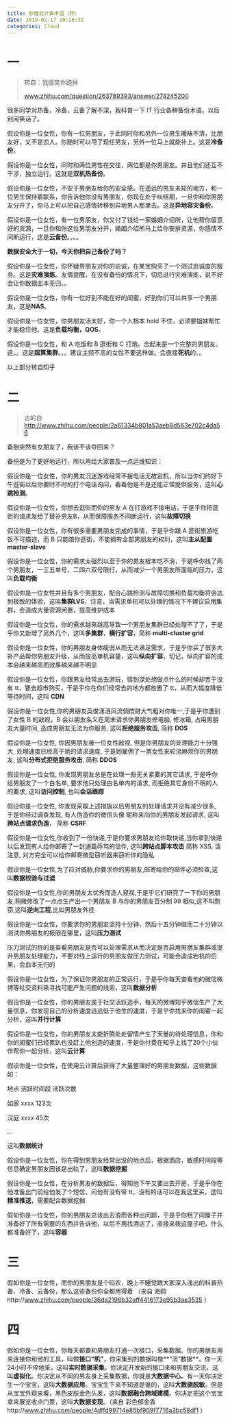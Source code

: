 ```yaml
---
title: 秒懂云计算术语（转）
date: 2019-02-17 20:20:32
categories: Cloud
---
```








# 一

> 转自：我傻笑你跑掉
>
> www.zhihu.com/question/263789393/answer/274245200

很多同学对热备，冷备，云备了解不深，我科普一下 IT 行业各种备份术语。以后别闹笑话了。

假设你是一位女性，你有一位男朋友，于此同时你和另外一位男生暧昧不清，比朋友好，又不是恋人。你随时可以甩了现任男友，另外一位马上就能补上。这是**冷备份**。

假设你是一位女性，同时和两位男性在交往，两位都是你男朋友。并且他们还互不干涉，独立运行。这就是**双机热备份**。

假设你是一位女性，不安于男朋友给你的安全感。在遥远的男友未知的地方，和一位男生保持着联系，你告诉他你没有男朋友，你现在处于纠结期，一旦你和你男朋友分开了，你马上可以把自己感情转移到异地男人那里去。这是**异地容灾备份**。

假设你是一位女性，有一位男朋友，你又付了钱给一家婚姻介绍所，让他帮你留意好的资源，一旦你和你这位男朋友分开，婚姻介绍所马上给你安排资源，你感情不间断运行，这是**云备份**。。。。

**数据安全大于一切，今天你把自己备份了吗？**

假设你是一位女性，你怀疑男朋友对你的忠诚，在某宝购买了一个测试忠诚度的服务。这是**灾难演练**。友情提醒，在没有备份的情况下，切忌进行灾难演练，说不好会让你数据血本无归。。

假设你是一位女性，你有一位好到不能在好的闺蜜，好到你们可以共享一个男朋友，这是**NAS**。

假设你是一位女性，你男朋友活太好，你一个人根本 hold 不住，必须要姐妹帮忙才能稳住他。这是**负载均衡，QOS**。

假设你是一位女性，和 A 吃饭和 B 逛街和 C 打炮。合起来是一个完整的男朋友。这。。这是**超算集群**。。。建议主频不高的女性不要这样做。会直接**死机**的。。

以上部分转自知乎

# 二

> 古的白 http://www.zhihu.com/people/2a61334b801a53aeb8d563e702c4da56

备胎突然有女朋友了，我该不该夺回来？

备份是为了更好地运行，所以再给大家普及一点运维知识：

假设你是一位女性，你的男友沉迷游戏经常不接电话无故宕机，所以当你们约好下午逛街以后你要时不时的打个电话询问，看看他是不是还能正常提供服务，这叫**心跳检测**。

假设你是一位女性，你想去逛街而你的男友 A 在打游戏不接电话，于是乎你把逛街的请求发给了替补男友B，从而保障服务不间断运行，这叫**故障切换**

假设你是一位女性，你有很多需要男朋友完成的事情，于是乎你跟 A 逛街旅游吃饭不可描述，而 B 只能陪你逛街，不能拥有全部男朋友的权利，这叫**主从配置 master-slave**

假设你是一位女性，你的需求太强烈以至于你的男友根本吃不消，于是呼你找了两个男朋友，一三五单号，二四六双号限行，从而减少一个男朋友所面临的压力，这叫**负载均衡**

假设你是一位女性并且有多个男朋友，配合心跳检测与故障切换和负载均衡将会达到极致的体验，这叫**集群LVS**，注意，当需求单机可以处理的情况下不建议启用集群，会造成大量资源闲置，提高维护成本

假设你是一位女性，你的需求越来越高导致一个男朋友集群已经处理不了了，于是乎你又新增了另外几个，这叫**多集群**，**横行扩容**，简称 **multi-cluster grid**

假设你是一位女性，你的男朋友身体瘦弱从而无法满足需求，于是乎你买了很多大补产品帮你男朋友升级，从而提高单机容量，这叫**纵向扩容**，切记，纵向扩容的成本会越来越高而效果越来越不明显

假设你是一位女性，你跟男友经常出去游玩，情到深处想做点什么的时候却苦于没有 tt，要去超市购买，于是乎你在你们经常去的地方都放置了 tt，从而大幅度降低等待时间，这叫 **CDN**

假设你是一位女性,你的男朋友英俊潇洒风流倜傥财大气粗对你唯一,于是乎你遭到了女性 B 的敌视，B 会以朋友名义在周末请求你男朋友修电脑, 修冰箱, 占用男朋友大量时间, 造成男朋友无法为你服务, 这叫**拒绝服务攻击**, 简称 **DOS**

假设你是一位女性, 你因男朋友被一位女性敌视, 但是你男朋友的处理能力十分强大, 处理速度已经高于她的请求速度, 于是她雇佣了一票女性来轮流麻烦你的男朋友, 这叫**分布式拒绝服务攻击**, 简称 **DDOS**

假设你是一位女性, 你发现男朋友总是在处理一些无关紧要的其它请求, 于是呼你给男朋友了一个白名单, 要求他只处理白名单内的请求, 而拒绝其它身份不明的人的要求, 这叫**访问控制**, 也叫**会话跟踪**

假设你是一位女性, 你发现采取上述措施以后男朋友的处理请求并没有减少很多, 于是你经过调查发现, 有人伪造你的微信头像 昵称来向你的男朋友发起请求, 这叫**跨站点请求伪造**， 简称 **CSRF**

假设你是一位女性,你收到了一份快递,于是你要求男朋友给你取快递,当你拿到快递以后发现有人给你邮寄了一封通篇辱骂的信件, 这叫**跨站点脚本攻击** 简称 XSS, 请注意, 对方完全可以给你邮寄微型窃听器来窃听你的隐私

假设你是一位女性,为了应对威胁,你要求你的男朋友,邮寄给你的邮件必须检查,这叫**数据校验与过滤**

假设你是一位女性,你的男朋友太优秀而造人窥视,于是乎它们研究了一下你的男朋友,稍微修改了一点点生产出一个男朋友 B 与你的男朋友百分制 99 相似,这不叫剽窃,这叫**逆向工程**,比如男朋友外挂

假设你是一位女性，你要求你的男朋友坚持十分钟，然后十五分钟继而二十分钟以测试你男朋友的极限在哪里，这叫**压力测试**

压力测试的目的是查看男朋友是否可以处理需求从而决定是否启用男朋友集群或提升男朋友处理能力，不要对线上运行的男朋友做压力测试，可能会造成宕机的后果，会血本无归的

假设你是一位女性，为了保证你男朋友的正常运行，于是乎你每天查看他的微信微博等社交资料来寻找可能产生问题的线索，这叫**数据分析**

假设你是一位女性，你的男朋友属于社交活跃选手，每天的微博知乎微信生产了大量信息，你发现自己的分析速度远远低于他生的速度，于是乎你找来你的闺蜜一起分析，这叫**并行计算**

假设你是一位女性，你的男朋友太能折腾处处留情产生了天量的待处理信息，你和你的闺蜜们已经累趴也没赶上他创造的速度，于是你付费在知乎上找了20个小伙伴帮你一起分析，这叫**云计算**

假设你是一位女性，在使用云计算后获得了大量整理好的男朋友数据，这些数据如：

地点 活跃时间段 活跃次数

如家 xxxx 123次

汉庭 xxxx 45次

…

这叫**数据统计**

假设你是一位女性，你在得到男朋友经常出没的地点后，根据酒店，敏感时间段等信息确定男朋友因该是出轨了，这叫**数据挖掘**

假设你是一位女性，在分析男友的数据后，得知他下午又要出去开房，于是乎你在他准备出门前给他发了个短信，问他有没有带 tt，没有的话可以在我这里买，这叫**精准推送**，需要配合数据挖掘

假如你是一位女性，你的男朋友总该出去浪而各种出问题，于是乎你租了间屋子并准备好了所有需要的东西并告诉他，以后不用找酒店了，直接来我这屋子吧，什么都准备好了，这叫**容器**

# 三

假如你是一位女性，而你的男朋友是个码农，晚上不睡觉跟大家深入浅出的科普热备、冷备、云备份，那么这些备份你全都用得着 （来自 海鸥http://www.zhihu.com/people/36da2198b32aff4416173e95b3ae3535 ）

# 四

假如你是一位女性，你每天都要和男朋友打通一次接口，采集数据。你的男朋友用来连接你和他的工具，叫做**接口“机”**，你采集到的数据叫做**“流”数据**。你一天24小时不停地采，这叫**实时数据采集**。你决定开发新的接口来和男朋友交流，这叫**虚拟化**。你决定从不同的男友身上采集数据，你就是**大数据中心**。有一天你决定生一个宝宝，这叫**大数据应用**。宝宝生下来不知道是谁的，这叫**大数据脱敏**。但是从宝宝外观来看，黑色皮肤金色头发，这叫**数据融合跨域建模**。你决定把这个宝宝拿来展览收点门票，这叫**大数据变现**。（来自 彩色郁金香http://www.zhihu.com/people/4dffd99714e85bf909f7716a3bc58df1 ）